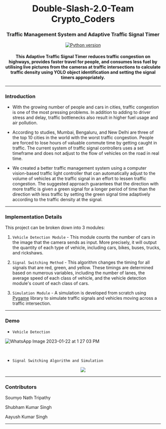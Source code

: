 <p align="center">
<h1 align="center">Double-Slash-2.0-Team Crypto_Coders</h1>
<p align="center">
 

<h3 align="center">Traffic Management System and Adaptive Traffic Signal Timer</h3>

<div align="center">

[![Python version](https://img.shields.io/badge/python-3.7-blue.svg)](https://www.python.org/downloads/release/python-370/)

<h4>This Adaptive Traffic Signal Timer reduces traffic congestion on highways, provides faster travel for people, and consumes less fuel by utilising live pictures from the cameras at traffic intersections to calculate traffic density using YOLO object identification and setting the signal timers appropriately.</h4>

</div>

-----------------------------------------
### Introduction

* With the growing number of people and cars in cities, traffic congestion is one of the most pressing problems. In addition to adding to driver stress and delay, traffic bottlenecks also result in higher fuel usage and air pollution.

* According to studies, Mumbai, Bengaluru, and New Delhi are three of the top 10 cities in the world with the worst traffic congestion. People are forced to lose hours of valuable commute time by getting caught in traffic. The current system of traffic signal controllers uses a set timeframe and does not adjust to the flow of vehicles on the road in real time.

* We created a better traffic management system using a computer vision-based traffic light controller that can automatically adjust to the volume of vehicles at the traffic signal in an effort to lessen traffic congestion. The suggested approach guarantees that the direction with more traffic is given a green signal for a longer period of time than the direction with less traffic by setting the green signal time adaptively according to the traffic density at the signal.

------------------------------------------
### Implementation Details

This project can be broken down into 3 modules:

1. `Vehicle Detection Module` - This module counts the number of cars in the image that the camera sends as input. More precisely, it will output the quantity of each type of vehicle, including cars, bikes, buses, trucks, and rickshaws.

2. `Signal Switching Method` - This algorithm changes the timing for all signals that are red, green, and yellow. These timings are determined based on numerous variables, including the number of lanes, the average speed of each class of vehicle, and the vehicle detection module's count of each class of cars.

3. `Simulation Module` - A simulation is developed from scratch using [Pygame](https://www.pygame.org/news) library to simulate traffic signals and vehicles moving across a traffic intersection.


------------------------------------------
### Demo

* `Vehicle Detection`

![WhatsApp Image 2023-01-22 at 1 27 03 PM](https://user-images.githubusercontent.com/85414445/213906121-045f9fdc-d15e-4fbc-9eea-d7ba06817b2a.jpeg)


<br> 

* `Signal Switching Algorithm and Simulation`

<p align="center">
    <img src="./Demo.gif">
</p>

------------------------------------------


### Contributors

 

Soumyo Nath Tripathy 

Shubham Kumar Singh

Aayush Kumar Singh 

------------------------------------------
